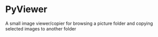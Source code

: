 # PyViewer
A small image viewer/copier for browsing a picture folder and copying selected images to another folder
